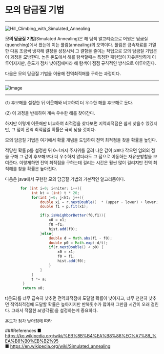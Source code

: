 # 모의 담금질 기법
***

![Hill_Climbing_with_Simulated_Annealing](https://user-images.githubusercontent.com/82091824/120922713-aad85400-c705-11eb-9a9a-74e07b66f818.gif)

**모의 담금질 기법**(Simulated Annealing)은 해 탐색 알고리즘으로 어원은 담금질(quenching)에서 왔는데 이는 풀림(annealing)의 오역이다.
풀림은 금속재료를 가열한 다음 조금씩 냉각해 결정을 성장시켜 그 결함을 줄이는 작업으로 모의 담금질 기법은 이 과정을 모방한다.
높은 온도에서 해를 탐색할때는 특정한 패턴없이 자유분방하게 이루어지지만, 온도가 점차 낮아짐에따라 해 탐색이 점점 규칙적인 방식으로 이루어진다.

다음은 모의 담금질 기법을 이용해 전역최적해를 구하는 과정이다.
***
![image](https://user-images.githubusercontent.com/82091824/121193672-00009b00-c8a9-11eb-91a2-2dc8c25929cb.png)

***
(1) 후보해를 설정한 뒤 이웃해와 비교하여 더 우수한 해를 후보해로 둔다.

(2) 이 과정을 반복하여 계속 우수한 해를 찾아간다.

하지만 이렇게 이웃해만 비교하여 최적점을 찾다보면 지역최적점은 쉽게 찾을수 있겠지만, 그 점이 전역 최적점일 확률은 극히 낮을 것이다.
 
모의 담금질 기법은 여기에서 확률 개념을 도입하여 전역 최적점을 찾을 확률을 높인다.

적당한 확률 p를 설정한 뒤 0~1까지 주사위를 굴려 나온 값이 p보다 작으면 임의의 점을 구해 그 값이 후보해보다 더 우수하지 않더라도 그 점으로
이동하는 자유분방함을 보여준다. 이렇게하면 전역 최적점을 구하는데 걸리는 시간은 훨씬 많이 걸리지만 전역 최적해를 찾을 확률은
높아진다.


다음은 java에서 구현한 모의 담금질 기법의 기본적인 알고리즘이다. 
```java 
       for (int i=0; i<niter; i++){
            int kt = (int) t * 20;
            for(int j=0; j<kt; j++){
                double x1 = r.nextDouble()  * (upper - lower) + lower;
                double f1 = p.fit(x1);

                if(p.isNeighborBetter(f0,f1)){
                    x0 = x1;
                    f0 =f1;
                    hist.add(f0);
                }else{
                    double d = Math.abs(f1 - f0);
                    double p0 = Math.exp(-d/t);
                    if(r.nextDouble() < p0) {
                        x0 = x1;
                        f0 = f1;
                        hist.add(f0);
                    }
                }
            }
            t *= a;
        }
        return x0;
```

t(온도)를 너무 급속히 낮추면 전역최적점에 도달할 확률이 낮아지고, 너무 천천히 낮추면 적역최적점에 도달할 확률은 높아지지만
반복횟수가 많아져 그만큼 시간이 오래 걸린다. 그래서 적절한 a(냉각율)을 설정하는게 중요하다.

온도가 점차 낮아짐에 따라

###References
■ https://ko.wikipedia.org/wiki/%EB%8B%B4%EA%B8%88%EC%A7%88_%EA%B8%B0%EB%B2%95   
■ https://en.wikipedia.org/wiki/Simulated_annealing


